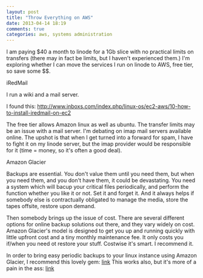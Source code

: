 ```yaml
---
layout: post
title: "Throw Everything on AWS"
date: 2013-04-14 18:19
comments: true
categories: aws, systems administration
---
```

<!-- more -->
I am paying $40 a month to linode for a 1Gb slice with no practical limits on transfers (there may in fact be limits, but I haven't experienced them.)  I'm exploring whether I can move the services I run on linode to AWS, free tier, so save some $$.

iRedMail

I run a wiki and a mail server.

I found this: http://www.inboxs.com/index.php/linux-os/ec2-aws/10-how-to-install-iredmail-on-ec2

The free tier allows Amazon linux as well as ubuntu.  The transfer limits may be an issue with a mail server.  I'm debating on imap mail servers available online. The upshot is that when I get turned into a forward for spam, I have to fight it on my linode server, but the imap provider would be responsible for it (time = money, so it's often a good deal).

Amazon Glacier

Backups are essential.  You don't value them until you need them, but when you need them, and you don't have them, it could be devastating.  You need a system which will bacup your critical files periodically, and perform the function whether you like it or not.  Set it and forget it.  And it always helps if somebody else is contractually obligated to manage the media, store the tapes offsite, restore upon demand.

Then somebody brings up the issue of cost.  There are several different options for online backup solutions out there, and they vary widely on cost.  Amazon Glacier's model is designed to get you up and running quickly with little upfront cost and a tiny monthly maintenance fee.  It only costs you if/when you need ot restore your stuff.  Costwise it's smart.  I recommend it.

In order to bring easy periodic backups to your linux instance using Amazon Glacier, I recommend this lovely gem: [link](https://github.com/uskudnik/amazon-glacier-cmd-interface) This works also, but it's more of a pain in the ass: [link](http://blog.epsilontik.de/?page_id=68) 
